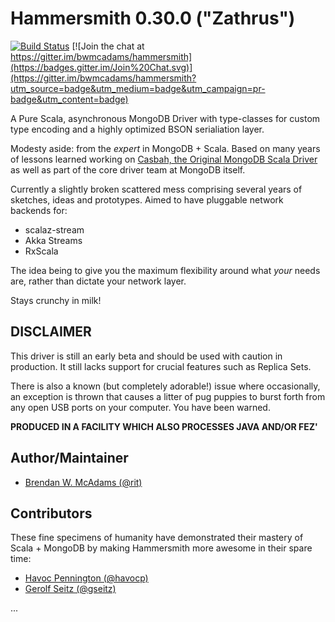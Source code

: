 Hammersmith 0.30.0 ("Zathrus")
==============================

[![Build Status](https://travis-ci.org/bwmcadams/hammersmith.svg)](https://travis-ci.org/bwmcadams/hammersmith)
[![Join the chat at https://gitter.im/bwmcadams/hammersmith](https://badges.gitter.im/Join%20Chat.svg)](https://gitter.im/bwmcadams/hammersmith?utm_source=badge&utm_medium=badge&utm_campaign=pr-badge&utm_content=badge)

A Pure Scala, asynchronous MongoDB Driver with type-classes for custom type encoding and a highly optimized BSON serialiation layer.

Modesty aside: from the *expert* in MongoDB + Scala. Based on many years of lessons learned working on [Casbah, the Original MongoDB Scala Driver](http://github.com/mongodb/casbah) as well as part of the core driver team at MongoDB itself.

Currently a slightly broken scattered mess comprising several years of sketches, ideas and prototypes. Aimed to have pluggable network backends for:

* scalaz-stream
* Akka Streams
* RxScala

The idea being to give you the maximum flexibility around what *your* needs are, rather than dictate your network layer.

Stays crunchy in milk!


DISCLAIMER
-----------
This driver is still an early beta and should be used with caution in production.  It still lacks support for crucial
features such as Replica Sets.

There is also a known (but completely adorable!) issue where occasionally, an exception is thrown that causes a litter of pug puppies to burst forth from any open USB ports on your computer.  You have been warned.

**PRODUCED IN A FACILITY WHICH ALSO PROCESSES JAVA AND/OR FEZ'**

Author/Maintainer
-----------------
* [Brendan W. McAdams (@rit)](http://github.com/bwmcadams)

Contributors
------------

These fine specimens of humanity have demonstrated their
mastery of Scala + MongoDB by making Hammersmith more awesome in their spare time:

* [Havoc Pennington (@havocp)](http://github.com/havocp)
* [Gerolf Seitz (@gseitz)](http://github.com/gseitz)




...
